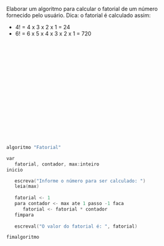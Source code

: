 Elaborar um algoritmo para calcular o fatorial de um número  
fornecido pelo usuário. Dica: o fatorial é calculado assim:  
  - 4! = 4 x 3 x 2 x 1 = 24  
  - 6! = 6 x 5 x 4 x 3 x 2 x 1 = 720  


<br/>
<br/>
<br/>
<br/>
<br/>
<br/>
<br/>
<br/>
<br/>
<br/>
<br/>
<br/>
<br/>
<br/>
<br/>









```C
algoritmo "Fatorial"

var
   fatorial, contador, max:inteiro
inicio

   escreva("Informe o número para ser calculado: ")
   leia(max)
   
   fatorial <- 1
   para contador <- max ate 1 passo -1 faca
      fatorial <- fatorial * contador
   fimpara
   
   escreval("O valor do fatorial é: ", fatorial)

fimalgoritmo
```
